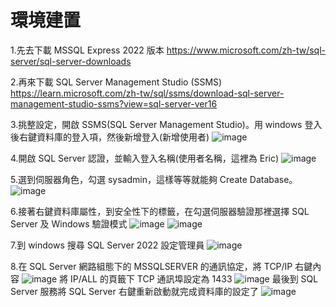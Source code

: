 # 環境建置

1.先去下載 MSSQL Express 2022 版本
https://www.microsoft.com/zh-tw/sql-server/sql-server-downloads

2.再來下載 SQL Server Management Studio (SSMS)
https://learn.microsoft.com/zh-tw/sql/ssms/download-sql-server-management-studio-ssms?view=sql-server-ver16

3.挑整設定，開啟 SSMS(SQL Server Management Studio)。用 windows 登入後右鍵資料庫的登入項，然後新增登入(新增使用者)
![image](https://github.com/fcu-d0440478/JDBCExample/blob/master/picture_file/%E5%9C%961.png)

4.開啟 SQL Server 認證，並輸入登入名稱(使用者名稱，這裡為 Eric)
![image](https://github.com/fcu-d0440478/JDBCExample/blob/master/picture_file/%E5%9C%962.png)

5.選到伺服器角色，勾選 sysadmin，這樣等等就能夠 Create Database。
![image](https://github.com/fcu-d0440478/JDBCExample/blob/master/picture_file/%E5%9C%963.png)

6.接著右鍵資料庫屬性，到安全性下的標籤，在勾選伺服器驗證那裡選擇 SQL Server 及 Windows 驗證模式
![image](https://github.com/fcu-d0440478/JDBCExample/blob/master/picture_file/%E5%9C%964.png)
![image](https://github.com/fcu-d0440478/JDBCExample/blob/master/picture_file/%E5%9C%965.png)

7.到 windows 搜尋 SQL Server 2022 設定管理員
![image](https://github.com/fcu-d0440478/JDBCExample/blob/master/picture_file/%E5%9C%966.png)

8.在 SQL Server 網路組態下的 MSSQLSERVER 的通訊協定，將 TCP/IP 右鍵內容
![image](https://github.com/fcu-d0440478/JDBCExample/blob/master/picture_file/%E5%9C%967.png)
將 IP/ALL 的頁籤下 TCP 通訊埠設定為 1433
![image](https://github.com/fcu-d0440478/JDBCExample/blob/master/picture_file/%E5%9C%968.png)
最後到 SQL Server 服務將 SQL Server 右鍵重新啟動就完成資料庫的設定了
![image](https://github.com/fcu-d0440478/JDBCExample/blob/master/picture_file/%E5%9C%969.png)
